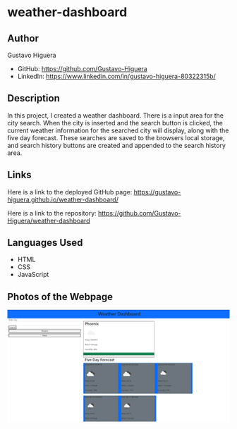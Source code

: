 # weather-dashboard

## Author
Gustavo Higuera
* GitHub: https://github.com/Gustavo-Higuera
* LinkedIn: https://www.linkedin.com/in/gustavo-higuera-80322315b/


## Description

In this project, I created a weather dashboard. There is a input area for the city search. When the city is inserted and the search button is clicked, the current weather information for the searched city will display, along with the five day forecast. These searches are saved to the browsers local storage, and search history buttons are created and appended to the search history area.


## Links

Here is a link to the deployed GitHub page:
https://gustavo-higuera.github.io/weather-dashboard/

Here is a link to the repository:
https://github.com/Gustavo-Higuera/weather-dashboard

## Languages Used
- HTML
- CSS
- JavaScript


## Photos of the Webpage
![screenshot 1](./assets/images/2022-08-06%20(3).png)

